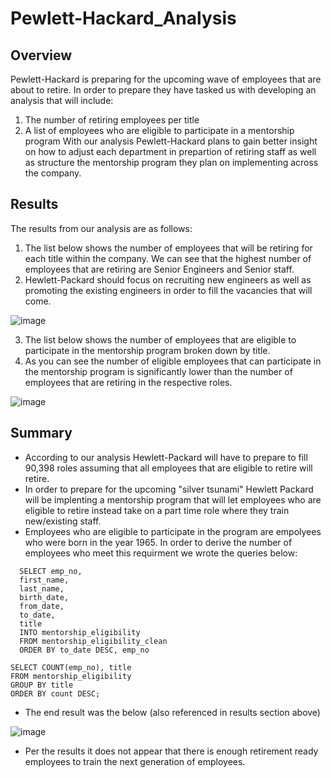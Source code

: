 # Pewlett-Hackard_Analysis
## Overview
Pewlett-Hackard is preparing for the upcoming wave of employees that are about to retire. In order to prepare they have tasked us with developing an analysis that will include:
1. The number of retiring employees per title
2. A list of employees who are eligible to participate in a mentorship program
With our analysis Pewlett-Hackard plans to gain better insight on how to adjust each department in prepartion of retiring staff as well as structure the mentorship program they plan on implementing across the company. 

## Results
The results from our analysis are as follows:
1. The list below shows the number of employees that will be retiring for each title within the company. We can see that the highest number of employees that are retiring are Senior Engineers and Senior staff.
2. Hewlett-Packard should focus on recruiting new engineers as well as promoting the existing engineers in order to fill the vacancies that will come.

![image](https://user-images.githubusercontent.com/67936161/91682614-fcb0d580-eb06-11ea-8e8d-1e72d2a90cd4.png)

3. The list below shows the number of employees that are eligible to participate in the mentorship program broken down by title. 
4. As you can see the number of eligible employees that can participate in the mentorship program is significantly lower than the number of employees that are retiring in the respective roles.

![image](https://user-images.githubusercontent.com/67936161/91683243-f02d7c80-eb08-11ea-8ffb-865a3f79cdbb.png)

## Summary

* According to our analysis Hewlett-Packard will have to prepare to fill 90,398 roles assuming that all employees that are eligible to retire will retire.
* In order to prepare for the upcoming "silver tsunami" Hewlett Packard will be implenting a mentorship program that will let employees who are eligible to retire instead take on a part time role where they train new/existing staff.
* Employees who are eligible to participate in the program are empolyees who were born in the year 1965. In order to derive the number of employees who meet this requirment we wrote the queries below:
``` 
  SELECT emp_no,
  first_name,
  last_name,
  birth_date,
  from_date,
  to_date,
  title
  INTO mentorship_eligibility
  FROM mentorship_eligibility_clean
  ORDER BY to_date DESC, emp_no

```
``` 
SELECT COUNT(emp_no), title
FROM mentorship_eligibility
GROUP BY title
ORDER BY count DESC;

```

* The end result was the below (also referenced in results section above)

![image](https://user-images.githubusercontent.com/67936161/91683243-f02d7c80-eb08-11ea-8ffb-865a3f79cdbb.png)

* Per the results it does not appear that there is enough retirement ready employees to train the next generation of employees.
